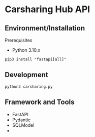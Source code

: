 # Carsharing Hub API


## Environment/Installation

Prerequisites
- Python 3.10.x

`pip3 install "fastapi[all]"`


## Development
`python3 carsharing.py`


## Framework and Tools
- FastAPI
- Pydantic
- SQLModel
- 
